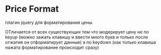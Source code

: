 Price Format
===========

плагин jquery для форматирования цены.

ОТличается от всех существующих тем что модерирует цену не по keyup (можно зажать клавишу и ввести много букв и только после отжатия он отформатирует данные) а по keydown (как только клавиша нажата форматирование происходит сразу)
